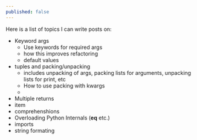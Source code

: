 ```yaml
---
published: false
---
```


Here is a list of topics I can write posts on:

- Keyword args
  - Use keywords for required args
  - how this improves refactoring
  - default values
- tuples and packing/unpacking
  - includes unpacking of args, packing lists for arguments, unpacking lists for print, etc
  - How to use packing with kwargs
  - 
- Multiple returns
- item
- comprehenshions
- Overloading Python Internals (__eq__ etc.)
- imports
- string formating


